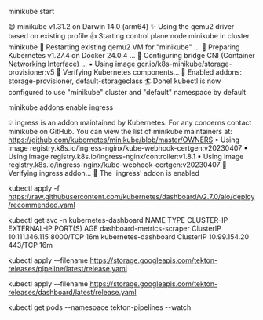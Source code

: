 minikube start

😄  minikube v1.31.2 on Darwin 14.0 (arm64)
✨  Using the qemu2 driver based on existing profile
👍  Starting control plane node minikube in cluster minikube
🔄  Restarting existing qemu2 VM for "minikube" ...
🐳  Preparing Kubernetes v1.27.4 on Docker 24.0.4 ...
🔗  Configuring bridge CNI (Container Networking Interface) ...
    ▪ Using image gcr.io/k8s-minikube/storage-provisioner:v5
🔎  Verifying Kubernetes components...
🌟  Enabled addons: storage-provisioner, default-storageclass
🏄  Done! kubectl is now configured to use "minikube" cluster and "default" namespace by default


minikube addons enable ingress


💡  ingress is an addon maintained by Kubernetes. For any concerns contact minikube on GitHub.
You can view the list of minikube maintainers at: https://github.com/kubernetes/minikube/blob/master/OWNERS
    ▪ Using image registry.k8s.io/ingress-nginx/kube-webhook-certgen:v20230407
    ▪ Using image registry.k8s.io/ingress-nginx/controller:v1.8.1
    ▪ Using image registry.k8s.io/ingress-nginx/kube-webhook-certgen:v20230407
🔎  Verifying ingress addon...
🌟  The 'ingress' addon is enabled


 kubectl apply -f https://raw.githubusercontent.com/kubernetes/dashboard/v2.7.0/aio/deploy/recommended.yaml

 kubectl get svc  -n kubernetes-dashboard
NAME                        TYPE        CLUSTER-IP       EXTERNAL-IP   PORT(S)    AGE
dashboard-metrics-scraper   ClusterIP   10.111.146.115   <none>        8000/TCP   16m
kubernetes-dashboard        ClusterIP   10.99.154.20     <none>        443/TCP    16m

kubectl apply --filename https://storage.googleapis.com/tekton-releases/pipeline/latest/release.yaml

kubectl apply --filename https://storage.googleapis.com/tekton-releases/dashboard/latest/release.yaml


kubectl get pods --namespace tekton-pipelines --watch
